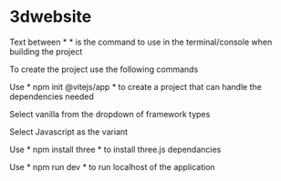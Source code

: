 # 3dwebsite
Text between * * is the command to use in the terminal/console when building the project

To create the project use the following commands

Use * npm init @vitejs/app * to create a project that can handle the dependencies needed

Select vanilla from the dropdown of framework types

Select Javascript as the variant

Use * npm install three * to install three.js dependancies

Use * npm run dev * to run localhost of the application
